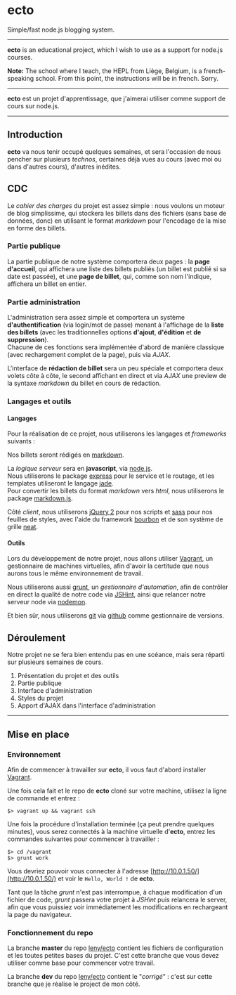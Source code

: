 # ecto

Simple/fast node.js blogging system.

* * *

**ecto** is an educational project, which I wish to use as a support for node.js courses.

**Note:** The school where I teach, the HEPL from Liège, Belgium, is a french-speaking school. From this point, the instructions will be in french. Sorry.

* * *

**ecto** est un projet d'apprentissage, que j'aimerai utiliser comme support de cours sur node.js.

* * *

## Introduction

**ecto** va nous tenir occupé quelques semaines, et sera l'occasion de nous pencher sur plusieurs *technos*, certaines déjà vues au cours (avec moi ou dans d'autres cours), d'autres inédites.

## CDC

Le *cahier des charges* du projet est assez simple : nous voulons un moteur de blog simplissime, qui stockera les billets dans des fichiers (sans base de données, donc) en utilisant le format *markdown* pour l'encodage de la mise en forme des billets.

### Partie publique

La partie publique de notre système comportera deux pages : la **page d'accueil**, qui affichera une liste des billets publiés (un billet est publié si sa date est passée), et une **page de billet**, qui, comme son nom l'indique, affichera un billet en entier.

### Partie administration

L'administration sera assez simple et comportera un système **d'authentification** (via login/mot de passe) menant à l'affichage de la **liste des billets** (avec les traditionnelles options **d'ajout**, **d'édition** et **de suppression**).  
Chacune de ces fonctions sera implémentée d'abord de manière classique (avec rechargement complet de la page), puis via *AJAX*.

L'interface de **rédaction de billet** sera un peu spéciale et comportera deux volets côte à côte, le second affichant en direct et via *AJAX* une preview de la syntaxe *markdown* du billet en cours de rédaction.

### Langages et outils

#### Langages

Pour la réalisation de ce projet, nous utiliserons les langages et *frameworks* suivants :

Nos billets seront rédigés en [markdown](http://daringfireball.net/projects/markdown/).

La *logique serveur* sera en **javascript**, via [node.js](http://nodejs.org).  
Nous utiliserons le package [express](http://expressjs.com) pour le service et le routage, et les templates utiliseront le langage [jade](http://jade-lang.com).  
Pour convertir les billets du format *markdown* vers *html*, nous utiliserons le package [markdown.js](http://github.com/evilstreak/markdown-js).

Côté *client*, nous utiliserons [jQuery 2](http://jquery.com) pour nos scripts et [sass](http://sass-lang.com) pour nos feuilles de styles, avec l'aide du framework [bourbon](http://bourbon.io) et de son système de grille [neat](http://neat.bourbon.io).

#### Outils

Lors du développement de notre projet, nous allons utiliser [Vagrant](http://www.vagrantup.com/), un gestionnaire de machines virtuelles, afin d'avoir la certitude que nous aurons tous le même environnement de travail.

Nous utiliserons aussi [grunt](http://gruntjs.com), un *gestionnaire d'automation*, afin de contrôler en direct la qualité de notre code via [JSHint](http://www.jshint.com), ainsi que relancer notre serveur node via [nodemon](http://remy.github.io/nodemon/).

Et bien sûr, nous utiliserons [git](http://git-scm.com) via [github](http://github.com) comme gestionnaire de versions.

## Déroulement

Notre projet ne se fera bien entendu pas en une scéance, mais sera réparti sur plusieurs semaines de cours.

1. Présentation du projet et des outils
2. Partie publique
3. Interface d'administration
4. Styles du projet
5. Apport d'AJAX dans l'interface d'administration

* * *

## Mise en place

### Environnement

Afin de commencer à travailler sur **ecto**, il vous faut d'abord installer [Vagrant](http://www.vagrantup.com/).

Une fois cela fait et le repo de **ecto** cloné sur votre machine, utilisez la ligne de commande et entrez :

    $> vagrant up && vagrant ssh

Une fois la procédure d'installation terminée (ça peut prendre quelques minutes), vous serez connectés à la machine virtuelle d'**ecto**, entrez les commandes suivantes pour commencer à travailler :

    $> cd /vagrant
    $> grunt work

Vous devriez pouvoir vous connecter à l'adresse [http://10.0.1.50/](http://10.0.1.50/) et voir le `Hello, World !` de **ecto**.

Tant que la tâche *grunt* n'est pas interrompue, à chaque modification d'un fichier de code, *grunt* passera votre projet à *JSHint* puis relancera le server, afin que vous puissiez voir immédiatement les modifications en rechargeant la page du navigateur.

### Fonctionnement du repo

La branche **master** du repo [leny/ecto](http://github.com/leny/ecto) contient les fichiers de configuration et les toutes petites bases du projet.
C'est cette branche que vous devez utiliser comme base pour commencer votre travail.

La branche **dev** du repo [leny/ecto](http://github.com/leny/ecto) contient le "*corrigé*" : c'est sur cette branche que je réalise le project de mon côté.
